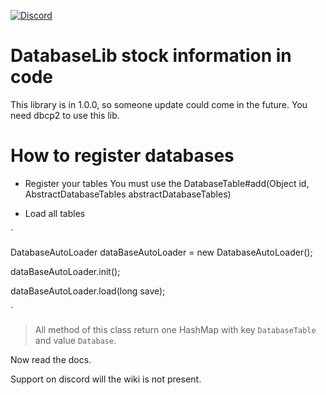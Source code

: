 [![Discord](https://img.shields.io/discord/577196219252604942.svg?label=&logo=discord&logoColor=ffffff&color=7389D8&labelColor=6A7EC2)](https://discord.gg/5xQPmD2)

# DatabaseLib stock information in code

This library is in 1.0.0, so someone update could come in the future.
You need dbcp2 to use this lib.

# How to register databases
* Register your tables
You must use the DatabaseTable#add(Object id, AbstractDatabaseTables abstractDatabaseTables)

* Load all tables

`

DatabaseAutoLoader dataBaseAutoLoader = new DatabaseAutoLoader();
        
dataBaseAutoLoader.init();
        
dataBaseAutoLoader.load(long save);

`

> All method of this class return one HashMap with key `DatabaseTable` and value `Database`.

Now read the docs.


Support on discord will the wiki is not present.
